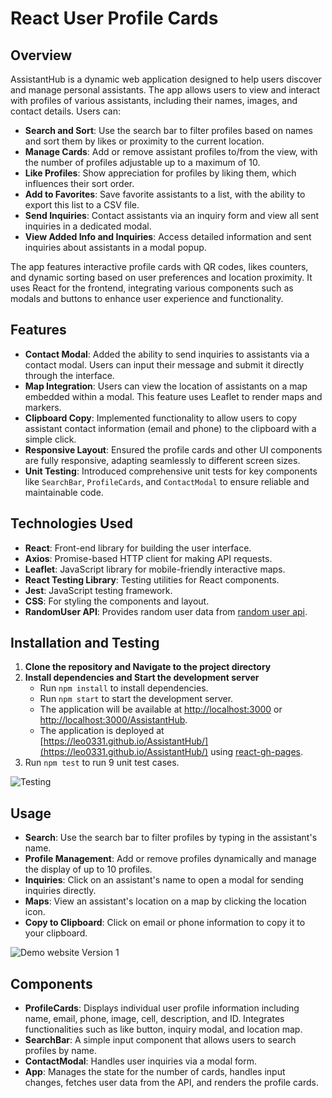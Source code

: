 # React User Profile Cards

## Overview

AssistantHub is a dynamic web application designed to help users discover and manage personal assistants. The app allows users to view and interact with profiles of various assistants, including their names, images, and contact details. Users can:

- **Search and Sort**: Use the search bar to filter profiles based on names and sort them by likes or proximity to the current location.
- **Manage Cards**: Add or remove assistant profiles to/from the view, with the number of profiles adjustable up to a maximum of 10.
- **Like Profiles**: Show appreciation for profiles by liking them, which influences their sort order.
- **Add to Favorites**: Save favorite assistants to a list, with the ability to export this list to a CSV file.
- **Send Inquiries**: Contact assistants via an inquiry form and view all sent inquiries in a dedicated modal.
- **View Added Info and Inquiries**: Access detailed information and sent inquiries about assistants in a modal popup.

The app features interactive profile cards with QR codes, likes counters, and dynamic sorting based on user preferences and location proximity. It uses React for the frontend, integrating various components such as modals and buttons to enhance user experience and functionality.

## Features

- **Contact Modal**: Added the ability to send inquiries to assistants via a contact modal. Users can input their message and submit it directly through the interface.
- **Map Integration**: Users can view the location of assistants on a map embedded within a modal. This feature uses Leaflet to render maps and markers.
- **Clipboard Copy**: Implemented functionality to allow users to copy assistant contact information (email and phone) to the clipboard with a simple click.
- **Responsive Layout**: Ensured the profile cards and other UI components are fully responsive, adapting seamlessly to different screen sizes.
- **Unit Testing**: Introduced comprehensive unit tests for key components like `SearchBar`, `ProfileCards`, and `ContactModal` to ensure reliable and maintainable code.

## Technologies Used

- **React**: Front-end library for building the user interface.
- **Axios**: Promise-based HTTP client for making API requests.
- **Leaflet**: JavaScript library for mobile-friendly interactive maps.
- **React Testing Library**: Testing utilities for React components.
- **Jest**: JavaScript testing framework.
- **CSS**: For styling the components and layout.
- **RandomUser API**: Provides random user data from [random user api](https://randomuser.me/).

## Installation and Testing

1. **Clone the repository and Navigate to the project directory**
2. **Install dependencies and Start the development server**
    - Run `npm install` to install dependencies.
    - Run `npm start` to start the development server.
    - The application will be available at [http://localhost:3000](http://localhost:3000) or [http://localhost:3000/AssistantHub](http://localhost:3000/AssistantHub).
    - The application is deployed at [https://leo0331.github.io/AssistantHub/](https://leo0331.github.io/AssistantHub/) using [react-gh-pages](https://github.com/gitname/react-gh-pages).
3. Run `npm test` to run 9 unit test cases.

![Testing](https://github.com/LEO0331/AssistantHub/blob/main/public/Screenshot%202024-08-18%20at%2011.13.05%E2%80%AFPM.png)

## Usage

- **Search**: Use the search bar to filter profiles by typing in the assistant's name.
- **Profile Management**: Add or remove profiles dynamically and manage the display of up to 10 profiles.
- **Inquiries**: Click on an assistant's name to open a modal for sending inquiries directly.
- **Maps**: View an assistant's location on a map by clicking the location icon.
- **Copy to Clipboard**: Click on email or phone information to copy it to your clipboard.

![Demo website Version 1](https://github.com/LEO0331/AssistantHub/blob/main/public/Screenshot%202024-08-18%20at%2011.13.05%E2%80%AFPM.png)

## Components

- **ProfileCards**: Displays individual user profile information including name, email, phone, image, cell, description, and ID. Integrates functionalities such as like button, inquiry modal, and location map.
- **SearchBar**: A simple input component that allows users to search profiles by name.
- **ContactModal**: Handles user inquiries via a modal form.
- **App**: Manages the state for the number of cards, handles input changes, fetches user data from the API, and renders the profile cards.
